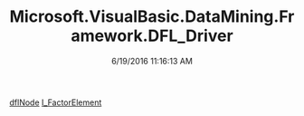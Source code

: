 ﻿---
title: Microsoft.VisualBasic.DataMining.Framework.DFL_Driver
date: 6/19/2016 11:16:13 AM
---

[dflNode](T-Microsoft.VisualBasic.DataMining.Framework.DFL_Driver.dflNode.html)
[I_FactorElement](T-Microsoft.VisualBasic.DataMining.Framework.DFL_Driver.I_FactorElement.html)
